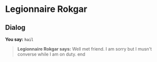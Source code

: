 # Legionnaire Rokgar
## Dialog

**You say:** `hail`



>**Legionnaire Rokgar says:** Well met friend. I am sorry but I musn't converse while I am on duty.
end
